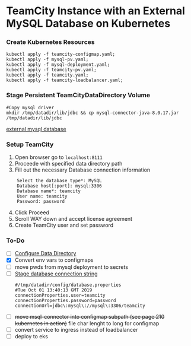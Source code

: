 # TeamCity Instance with an External MySQL Database on Kubernetes


### Create Kubernetes Resources

```
kubectl apply -f teamcity-configmap.yaml;
kubectl apply -f mysql-pv.yaml;
kubectl apply -f mysql-deployment.yaml;
kubectl apply -f teamcity-pv.yaml;
kubectl apply -f teamcity.yaml;
kubectl apply -f teamcity-loadbalancer.yaml;
```
### Stage Persistent TeamCityDataDirectory Volume

```
#Copy mysql driver
mkdir /tmp/datadir/lib/jdbc && cp mysql-connector-java-8.0.17.jar /tmp/datadir/lib/jdbc
```

[external mysql database](https://www.jetbrains.com/help/teamcity/setting-up-an-external-database.html?_ga=2.213872598.374019039.1565610915-964155662.1565610915#SettingupanExternalDatabase-MySQL)

### Setup TeamCity

1. Open browser go to `localhost:8111`
2. Proceede with specified data directory path
3. Fill out the necessary Database connection information
```
    Select the database type*: MySQL
    Database host[:port]: mysql:3306
    Database name*: teamcity
    User name: teamcity
    Password: password
```
4. Click Proceed
5. Scroll WAY down and accept license agreement
6. Create TeamCity user and set password

### To-Do

- [ ] [Configure Data Directory](https://www.jetbrains.com/help/teamcity/teamcity-data-directory.html#TeamCityDataDirectory-ConfiguringtheLocation)
- [x] Convert env vars to configmaps
- [ ] move pwds from mysql deployment to secrets
- [ ] [Stage database connection string](https://www.jetbrains.com/help/teamcity/setting-up-an-external-database.html?_ga=2.213872598.374019039.1565610915-964155662.1565610915#SettingupanExternalDatabase-DatabaseConfigurationProperties)
    ```
    #/tmp/datadir/config/database.properties
    #Tue Oct 01 13:40:13 GMT 2019
    connectionProperties.user=teamcity
    connectionProperties.password=password
    connectionUrl=jdbc\:mysql\://mysql\:3306/teamcity
    ```
- [ ] ~~move msql-connector into configmap subpath (see page 210 kubernetes in action)~~ file char lenght to long for configmap
- [ ] convert service to ingress instead of loadbalancer
- [ ] deploy to eks